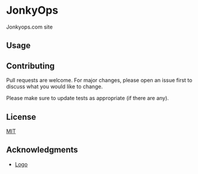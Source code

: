 # JonkyOps

Jonkyops.com site

## Usage

## Contributing

Pull requests are welcome. For major changes, please open an issue first to discuss what you would like to change.

Please make sure to update tests as appropriate (if there are any).

## License

[MIT](https://choosealicense.com/licenses/mit/)

## Acknowledgments

- [Logo](http://pngimages.net/cloud-logo-png-image)
